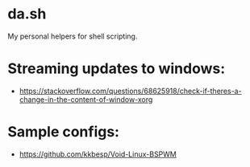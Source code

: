 # da.sh
My personal helpers for shell scripting.


# Streaming updates to windows:
  * https://stackoverflow.com/questions/68625918/check-if-theres-a-change-in-the-content-of-window-xorg


# Sample configs:
  * https://github.com/kkbesp/Void-Linux-BSPWM
